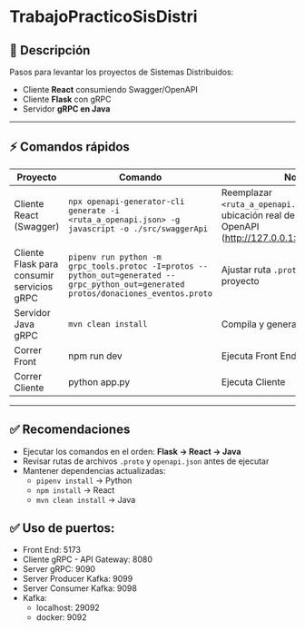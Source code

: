 # TrabajoPracticoSisDistri

## 🔹 Descripción

Pasos para levantar los proyectos de Sistemas Distribuidos:

- Cliente **React** consumiendo Swagger/OpenAPI
- Cliente **Flask** con gRPC
- Servidor **gRPC en Java**

---

## ⚡ Comandos rápidos

| Proyecto                                   | Comando                                                                                                                               | Nota                                                                                                             |
| ------------------------------------------ | ------------------------------------------------------------------------------------------------------------------------------------- | ---------------------------------------------------------------------------------------------------------------- |
| Cliente React (Swagger)                    | `npx openapi-generator-cli generate -i <ruta_a_openapi.json> -g javascript -o ./src/swaggerApi`                                       | Reemplazar `<ruta_a_openapi.json>` por la ubicación real de tu archivo OpenAPI (http://127.0.0.1:8080/docs/json) |
| Cliente Flask para consumir servicios gRPC | `pipenv run python -m grpc_tools.protoc -I=protos --python_out=generated --grpc_python_out=generated protos/donaciones_eventos.proto` | Ajustar ruta `.proto` según tu proyecto                                                                          |
| Servidor Java gRPC                         | `mvn clean install`                                                                                                                   | Compila y genera stubs gRPC                                                                                      |
| Correr Front                               | npm run dev                                                                                                                           | Ejecuta Front End                                                                                                |
| Correr Cliente                             | python app.py                                                                                                                         | Ejecuta Cliente                                                                                                  |

---

## ✅ Recomendaciones

- Ejecutar los comandos en el orden: **Flask → React → Java**
- Revisar rutas de archivos `.proto` y `openapi.json` antes de ejecutar
- Mantener dependencias actualizadas:
  - `pipenv install` → Python
  - `npm install` → React
  - `mvn clean install` → Java

## ✅ Uso de puertos:

- Front End: 5173
- Cliente gRPC - API Gateway: 8080
- Server gRPC: 9090
- Server Producer Kafka: 9099
- Server Consumer Kafka: 9098
- Kafka:
  - localhost: 29092
  - docker: 9092
